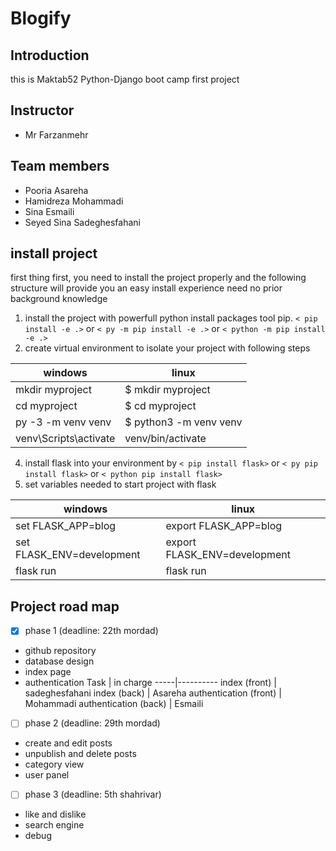 # Blogify

## Introduction
this is Maktab52 Python-Django boot camp first project

## Instructor
* Mr Farzanmehr
## Team members
* Pooria Asareha
* Hamidreza Mohammadi
* Sina Esmaili
* Seyed Sina Sadeghesfahani

## install project

first thing first, you need to install the project properly and the following structure will provide you an easy install experience need no prior background knowledge

1. install the project with powerfull python install packages tool pip.
`< pip install -e .>`  or `< py -m pip install -e .>` or `< python -m pip install -e .>`
2. create virtual environment to isolate your project with following steps 

windows | linux
--------|----------
mkdir myproject | $ mkdir myproject
cd myproject | $ cd myproject
py -3 -m venv venv | $ python3 -m venv venv
venv\Scripts\activate | venv/bin/activate

4. install flask into your environment by `< pip install flask>` or `< py pip install flask>` or `< python pip install flask>`
5. set variables needed to start project with flask

windows | linux
--------|----------
set FLASK_APP=blog | export FLASK_APP=blog
set FLASK_ENV=development | export FLASK_ENV=development
flask run | flask run

## Project road map

- [x] phase 1 (deadline: 22th mordad)
* github repository
* database design
* index page
* authentication
Task | in charge
-----|----------
index (front) | sadeghesfahani
index (back)  | Asareha
authentication (front) | Mohammadi
authentication (back) | Esmaili
- [ ] phase 2 (deadline: 29th mordad)
* create and edit posts
* unpublish and delete posts
* category view
* user panel
- [ ] phase 3 (deadline: 5th shahrivar)
* like and dislike
* search engine
* debug
